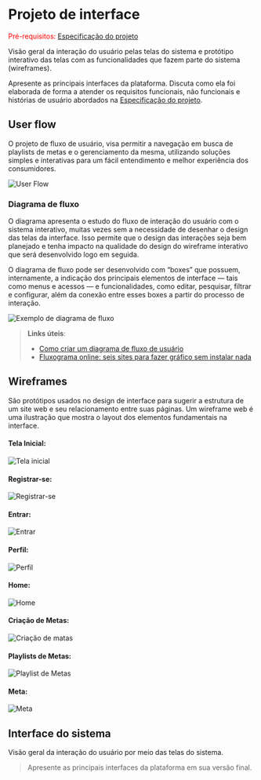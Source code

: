
# Projeto de interface

<span style="color:red">Pré-requisitos: <a href="02-Especificacao.md"> Especificação do projeto</a></span>

Visão geral da interação do usuário pelas telas do sistema e protótipo interativo das telas com as funcionalidades que fazem parte do sistema (wireframes).

 Apresente as principais interfaces da plataforma. Discuta como ela foi elaborada de forma a atender os requisitos funcionais, não funcionais e histórias de usuário abordados na <a href="02-Especificacao.md"> Especificação do projeto</a></span>.

 ## User flow

O projeto de fluxo de usuário, visa permitir a navegação em busca de playlists de metas e o gerenciamento da mesma, utilizando soluções simples e interativas para um fácil entendimento e melhor experiência dos consumidores.

![User Flow](images/userflow.png)

### Diagrama de fluxo

O diagrama apresenta o estudo do fluxo de interação do usuário com o sistema interativo, muitas vezes sem a necessidade de desenhar o design das telas da interface. Isso permite que o design das interações seja bem planejado e tenha impacto na qualidade do design do wireframe interativo que será desenvolvido logo em seguida.

O diagrama de fluxo pode ser desenvolvido com “boxes” que possuem, internamente, a indicação dos principais elementos de interface — tais como menus e acessos — e funcionalidades, como editar, pesquisar, filtrar e configurar, além da conexão entre esses boxes a partir do processo de interação.

![Exemplo de diagrama de fluxo](images/diagrama_fluxo.jpg)

> **Links úteis**:
> - [Como criar um diagrama de fluxo de usuário](https://www.lucidchart.com/blog/how-to-make-a-user-flow-diagram)
> - [Fluxograma online: seis sites para fazer gráfico sem instalar nada](https://www.techtudo.com.br/listas/2019/03/fluxograma-online-seis-sites-para-fazer-grafico-sem-instalar-nada.ghtml)

## Wireframes

São protótipos usados no design de interface para sugerir a estrutura de um site web e seu relacionamento entre suas páginas. Um wireframe web é uma ilustração que mostra o layout dos elementos fundamentais na interface.

#### Tela Inicial:
![Tela inicial](images/tela-inicial-bf.png)

#### Registrar-se:
![Registrar-se](images/Registrar-se-bf.png)

#### Entrar:
![Entrar](images/Entrar-bf.png)

#### Perfil:
![Perfil](images/perfil-bf.png)

#### Home:
![Home](images/home-bf.png)

#### Criação de Metas:
![Criação de matas](images/criar-tarefas-bf.png)

#### Playlists de Metas:
![Playlist de Metas](images/Playlist-de-meta-bf.png)

#### Meta:
![Meta](images/metas-bf.png)
 
## Interface do sistema

Visão geral da interação do usuário por meio das telas do sistema. 

> Apresente as principais interfaces da plataforma em sua versão final.
